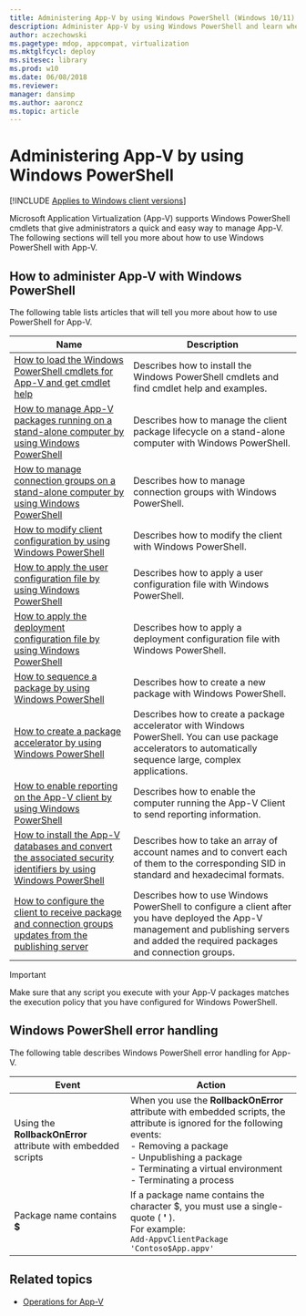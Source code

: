 ```yaml
---
title: Administering App-V by using Windows PowerShell (Windows 10/11)
description: Administer App-V by using Windows PowerShell and learn where to find more information about PowerShell for App-V.
author: aczechowski
ms.pagetype: mdop, appcompat, virtualization
ms.mktglfcycl: deploy
ms.sitesec: library
ms.prod: w10
ms.date: 06/08/2018
ms.reviewer: 
manager: dansimp
ms.author: aaroncz
ms.topic: article
---
```

# Administering App-V by using Windows PowerShell

[!INCLUDE [Applies to Windows client versions](../includes/applies-to-windows-client-versions.md)]

Microsoft Application Virtualization (App-V) supports Windows PowerShell cmdlets that give administrators a quick and easy way to manage App-V. The following sections will tell you more about how to use Windows PowerShell with App-V.

## How to administer App-V with Windows PowerShell

The following table lists articles that will tell you more about how to use PowerShell for App-V.

|Name|Description|
|---|---|
|[How to load the Windows PowerShell cmdlets for App-V and get cmdlet help](appv-load-the-powershell-cmdlets-and-get-cmdlet-help.md)|Describes how to install the Windows PowerShell cmdlets and find cmdlet help and examples.|
|[How to manage App-V packages running on a stand-alone computer by using Windows PowerShell](appv-manage-appv-packages-running-on-a-stand-alone-computer-with-powershell.md)|Describes how to manage the client package lifecycle on a stand-alone computer with Windows PowerShell.|
|[How to manage connection groups on a stand-alone computer by using Windows PowerShell](appv-manage-connection-groups-on-a-stand-alone-computer-with-powershell.md)|Describes how to manage connection groups with Windows PowerShell.|
|[How to modify client configuration by using Windows PowerShell](appv-modify-client-configuration-with-powershell.md)|Describes how to modify the client with Windows PowerShell.|
|[How to apply the user configuration file by using Windows PowerShell](appv-apply-the-user-configuration-file-with-powershell.md)|Describes how to apply a user configuration file with Windows PowerShell.|
|[How to apply the deployment configuration file by using Windows PowerShell](appv-apply-the-deployment-configuration-file-with-powershell.md)|Describes how to apply a deployment configuration file with Windows PowerShell.|
|[How to sequence a package by using Windows PowerShell](appv-sequence-a-package-with-powershell.md)|Describes how to create a new package with Windows PowerShell.|
|[How to create a package accelerator by using Windows PowerShell](appv-create-a-package-accelerator-with-powershell.md)|Describes how to create a package accelerator with Windows PowerShell. You can use package accelerators to automatically sequence large, complex applications.|
|[How to enable reporting on the App-V client by using Windows PowerShell](appv-enable-reporting-on-the-appv-client-with-powershell.md)|Describes how to enable the computer running the App-V Client to send reporting information.|
|[How to install the App-V databases and convert the associated security identifiers by using Windows PowerShell](appv-install-the-appv-databases-and-convert-the-associated-security-identifiers-with-powershell.md)|Describes how to take an array of account names and to convert each of them to the corresponding SID in standard and hexadecimal formats.|
|[How to configure the client to receive package and connection groups updates from the publishing server](appv-configure-the-client-to-receive-updates-from-the-publishing-server.md)|Describes how to use Windows PowerShell to configure a client after you have deployed the App-V management and publishing servers and added the required packages and connection groups.|

>[!IMPORTANT]
>Make sure that any script you execute with your App-V packages matches the execution policy that you have configured for Windows PowerShell.

## Windows PowerShell error handling

The following table describes Windows PowerShell error handling for App-V.

|Event|Action|
|---|---|
|Using the **RollbackOnError** attribute with embedded scripts|When you use the **RollbackOnError** attribute with embedded scripts, the attribute is ignored for the following events:<br>- Removing a package<br>- Unpublishing a package<br>- Terminating a virtual environment<br>- Terminating a process|
|Package name contains **$**|If a package name contains the character \$\, you must use a single-quote ( **'** ). <br>For example:<br>```Add-AppvClientPackage 'Contoso$App.appv'```|





## Related topics

* [Operations for App-V](appv-operations.md)
